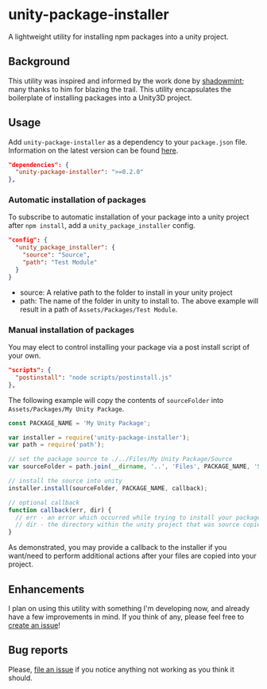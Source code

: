 # unity-package-installer
A lightweight utility for installing npm packages into a unity project.

## Background
This utility was inspired and informed by the work done by [shadowmint](https://github.com/shadowmint); many thanks to him for blazing the trail. This utility encapsulates the boilerplate of installing packages into a Unity3D project.

## Usage

Add `unity-package-installer` as a dependency to your `package.json` file. Information on the latest version can be found [here](https://www.npmjs.com/package/unity-package-installer).

```json
"dependencies": {
  "unity-package-installer": ">=0.2.0"
},
```

### Automatic installation of packages
To subscribe to automatic installation of your package into a unity project after `npm install`, add a `unity_package_installer` config.
```json
"config": {
  "unity_package_installer": {
    "source": "Source",
    "path": "Test Module"
  }
}
```
* source: A relative path to the folder to install in your unity project
* path: The name of the folder in unity to install to. The above example will result in a path of `Assets/Packages/Test Module`.

### Manual installation of packages
You may elect to control installing your package via a post install script of your own.

```json
"scripts": {
  "postinstall": "node scripts/postinstall.js"
},
```

The following example will copy the contents of `sourceFolder` into `Assets/Packages/My Unity Package`.

```javascript
const PACKAGE_NAME = 'My Unity Package';

var installer = require('unity-package-installer');
var path = require('path');

// set the package source to ./../Files/My Unity Package/Source
var sourceFolder = path.join(__dirname, '..', 'Files', PACKAGE_NAME, 'Source');

// install the source into unity
installer.install(sourceFolder, PACKAGE_NAME, callback);

// optional callback
function callback(err, dir) {
  // err - an error which occurred while trying to install your package
  // dir - the directory within the unity project that was source copied to
}
```


As demonstrated, you may provide a callback to the installer if you want/need to perform additional actions after your files are copied into your project.

## Enhancements
I plan on using this utility with something I'm developing now, and already have a few improvements in mind. If you think of any, please feel free to [create an issue](https://github.com/ianwaldrop/unity-package-installer/issues)!

## Bug reports
Please, [file an issue](https://github.com/ianwaldrop/unity-package-installer/issues) if you notice anything not working as you think it should.
